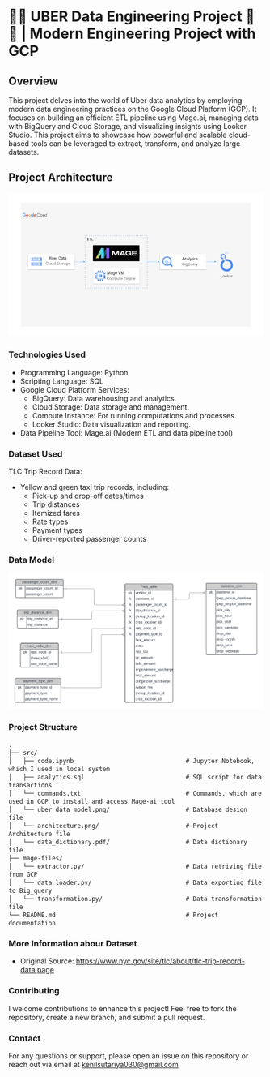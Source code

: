 # 🚖🚖 UBER Data Engineering Project 🚕🚕 | Modern Engineering Project with GCP

## Overview

This project delves into the world of Uber data analytics by employing modern data engineering practices on the Google Cloud Platform (GCP). 
It focuses on building an efficient ETL pipeline using Mage.ai, managing data with BigQuery and Cloud Storage, and visualizing insights using Looker Studio. 
This project aims to showcase how powerful and scalable cloud-based tools can be leveraged to extract, transform, and analyze large datasets.

## Project Architecture

![Project Architecture](architecture.png)

### Technologies Used

- Programming Language: Python
- Scripting Language: SQL
- Google Cloud Platform Services:
  - BigQuery: Data warehousing and analytics.
  - Cloud Storage: Data storage and management.
  - Compute Instance: For running computations and processes.
  - Looker Studio: Data visualization and reporting.
- Data Pipeline Tool: Mage.ai (Modern ETL and data pipeline tool)

### Dataset Used

TLC Trip Record Data:
  - Yellow and green taxi trip records, including:
    - Pick-up and drop-off dates/times
    - Trip distances
    - Itemized fares
    - Rate types
    - Payment types
    - Driver-reported passenger counts
   
### Data Model

![Data Model Picture](uber_data_model.png)

### Project Structure

```
.
├── src/
│   ├── code.ipynb                               # Jupyter Notebook, which I used in local system
│   ├── analytics.sql                            # SQL script for data transactions
│   └── commands.txt                             # Commands, which are used in GCP to install and access Mage-ai tool
│   └── uber data model.png/                     # Database design file
│   └── architecture.png/                        # Project Architecture file
│   └── data_dictionary.pdf/                     # Data dictionary file
├── mage-files/
│   └── extractor.py/                            # Data retriving file from GCP
│   └── data_loader.py/                          # Data exporting file to Big_query
│   └── transformation.py/                       # Data transformation file
└── README.md                                    # Project documentation

```

### More Information abour Dataset

- Original Source: https://www.nyc.gov/site/tlc/about/tlc-trip-record-data.page

### Contributing
I welcome contributions to enhance this project! Feel free to fork the repository, create a new branch, and submit a pull request.

### Contact
For any questions or support, please open an issue on this repository or reach out via email at kenilsutariya030@gmail.com

